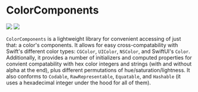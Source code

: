 # ColorComponents

[![](https://img.shields.io/endpoint?url=https%3A%2F%2Fswiftpackageindex.com%2Fapi%2Fpackages%2Fedonv%2FColorComponents%2Fbadge%3Ftype%3Dswift-versions)](https://swiftpackageindex.com/edonv/ColorComponents)
[![](https://img.shields.io/endpoint?url=https%3A%2F%2Fswiftpackageindex.com%2Fapi%2Fpackages%2Fedonv%2FColorComponents%2Fbadge%3Ftype%3Dplatforms)](https://swiftpackageindex.com/edonv/ColorComponents)

`ColorComponents` is a lightweight library for convenient accessing of just that: a color's components. It allows for easy cross-compatability with Swift's different color types: `CGColor`, `UIColor`, `NSColor`, and SwiftUI's `Color`. Additionally, it provides a number of initializers and computed properties for convient compatability with hex color integers and strings (with and without alpha at the end), plus different permutations of hue/saturation/lightness. It also conforms to `Codable`, `RawRepresentable`, `Equatable`, and `Hashable` (it uses a hexadecimal integer under the hood for all of them).
